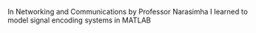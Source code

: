 In Networking and Communications by Professor Narasimha I learned to model signal encoding systems in MATLAB
